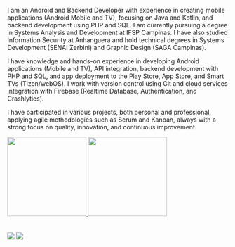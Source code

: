 I am an Android and Backend Developer with experience in creating mobile applications (Android Mobile and TV), focusing on Java and Kotlin, and backend development using PHP and SQL. I am currently pursuing a degree in Systems Analysis and Development at IFSP Campinas. I have also studied Information Security at Anhanguera and hold technical degrees in Systems Development (SENAI Zerbini) and Graphic Design (SAGA Campinas).

I have knowledge and hands-on experience in developing Android applications (Mobile and TV), API integration, backend development with PHP and SQL, and app deployment to the Play Store, App Store, and Smart TVs (Tizen/webOS). I work with version control using Git and cloud services integration with Firebase (Realtime Database, Authentication, and Crashlytics).

I have participated in various projects, both personal and professional, applying agile methodologies such as Scrum and Kanban, always with a strong focus on quality, innovation, and continuous improvement.


<div>
  <a href="https://github.com/FaelDebroi">
  <img height="180em" src="https://github-readme-stats.vercel.app/api?username=FaelDebroi&show_icons=true&theme=cobalt&include_all_commits=true&count_private=true"/>
  <img height="180em" src="https://github-readme-stats.vercel.app/api/top-langs/?username=FaelDebroi&layout=compact&langs_count=7&theme=cobalt"/>
</div>
  <br><br>
     <a href="https://www.instagram.com/fael_debroi/" target="_blank"><img src="https://img.shields.io/badge/-Instagram-%23E4405F?style=for-the-badge&logo=instagram&logoColor=white" target="_blank"></a>
<!--   <a href = "https://mail.google.com/mail/u/?authuser=rafaeldebroi@gmail.com&?shva=1#contact/0123456789ABCDEF"><img src="https://img.shields.io/badge/-Gmail-%23333?style=for-the-badge&logo=gmail&logoColor=white" target="_blank"></a> -->
  <a href="https://www.linkedin.com/in/rafaeldebroi/" target="_blank"><img src="https://img.shields.io/badge/-LinkedIn-%230077B5?style=for-the-badge&logo=linkedin&logoColor=white" target="_blank"></a> 
 <br><br>
